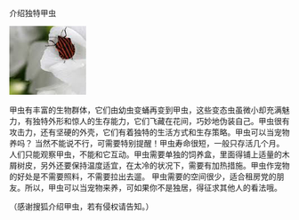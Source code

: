 介绍独特甲虫


![介绍独特甲虫](https://github.com/ywangnccu/ywang/blob/main/images/Insect.jpg)

甲虫有丰富的生物群体，它们由幼虫变蛹再变到甲虫，这些变态虫虽微小却充满魅力，有独特外形和惊人的生存能力，它们飞藏在花间，巧妙地伪装自己。甲虫很有攻击力，还有坚硬的外壳，它们有着独特的生活方式和生存策略。甲虫可以当宠物养吗？
当然不能说不行，可需要特别提醒！甲虫寿命很短，一般只存活几个月。人们只能观察甲虫，不能和它互动。甲虫需要单独的饲养盒，里面得铺上适量的木屑树皮，另外还要保持温度适宜，在太冷的状况下，需要有加热措施。甲虫作宠物的好处是不需要照料，不需要拉出去遛。
甲虫需要的空间很少，适合租房党的朋友。所以，甲虫可以当宠物来养，可如果你不是独居，得征求其他人的看法哦。


（感谢搜狐介绍甲虫，若有侵权请告知。）
